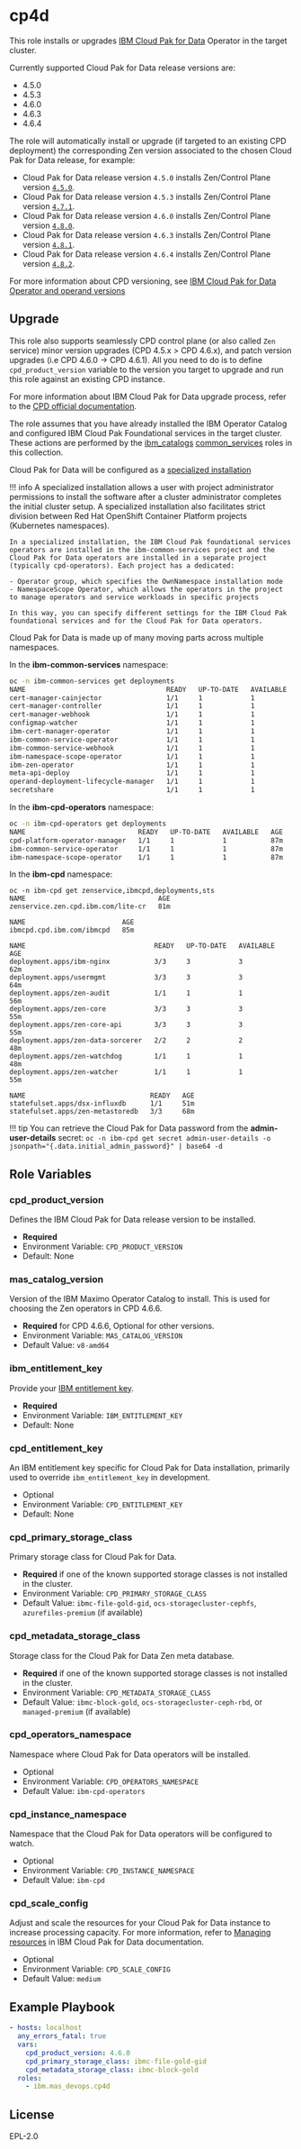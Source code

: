cp4d
====

This role installs or upgrades [IBM Cloud Pak for Data](https://www.ibm.com/uk-en/products/cloud-pak-for-data) Operator in the target cluster.

Currently supported Cloud Pak for Data release versions are:

  - 4.5.0
  - 4.5.3
  - 4.6.0
  - 4.6.3
  - 4.6.4

The role will automatically install or upgrade (if targeted to an existing CPD deployment) the corresponding Zen version associated to the chosen Cloud Pak for Data release, for example:

- Cloud Pak for Data release version `4.5.0` installs Zen/Control Plane version [`4.5.0`](https://github.ibm.com/PrivateCloud/olm-utils/blob/master/ansible-play/config-vars/release-4.5.0.yml#L59).
- Cloud Pak for Data release version `4.5.3` installs Zen/Control Plane version [`4.7.1`](https://github.ibm.com/PrivateCloud/olm-utils/blob/master/ansible-play/config-vars/release-4.5.3.yml#L62).
- Cloud Pak for Data release version `4.6.0` installs Zen/Control Plane version [`4.8.0`](https://github.ibm.com/PrivateCloud/olm-utils/blob/master/ansible-play/config-vars/release-4.6.0.yml#L65).
- Cloud Pak for Data release version `4.6.3` installs Zen/Control Plane version [`4.8.1`](https://github.ibm.com/PrivateCloud/olm-utils/blob/master/ansible-play/config-vars/release-4.6.3.yml#L65).
- Cloud Pak for Data release version `4.6.4` installs Zen/Control Plane version [`4.8.2`](https://github.ibm.com/PrivateCloud/olm-utils/blob/master/ansible-play/config-vars/release-4.6.4.yml#L65).

For more information about CPD versioning, see [IBM Cloud Pak for Data Operator and operand versions](https://www.ibm.com/docs/en/cloud-paks/cp-data/4.6.x?topic=planning-operator-operand-versions)

Upgrade
------------------
This role also supports seamlessly CPD control plane (or also called `Zen` service) minor version upgrades (CPD 4.5.x > CPD 4.6.x), and patch version upgrades (i.e CPD 4.6.0 -> CPD 4.6.1).
All you need to do is to define `cpd_product_version` variable to the version you target to upgrade and run this role against an existing CPD instance.

For more information about IBM Cloud Pak for Data upgrade process, refer to the [CPD official documentation](https://www.ibm.com/docs/en/cloud-paks/cp-data/4.6.x?topic=upgrading).

The role assumes that you have already installed the IBM Operator Catalog and configured IBM Cloud Pak Foundational services in the target cluster.  These actions are performed by the [ibm_catalogs](ibm_catalogs.md) [common_services](common_services.md) roles in this collection.

Cloud Pak for Data will be configured as a [specialized installation](https://www.ibm.com/docs/en/cloud-paks/cp-data/4.6.x?topic=planning-architecture)

!!! info
    A specialized installation allows a user with project administrator permissions to install the software after a cluster administrator completes the initial cluster setup.  A specialized installation also facilitates strict division between Red Hat OpenShift Container Platform projects (Kubernetes namespaces).

    In a specialized installation, the IBM Cloud Pak foundational services operators are installed in the ibm-common-services project and the Cloud Pak for Data operators are installed in a separate project (typically cpd-operators). Each project has a dedicated:

    - Operator group, which specifies the OwnNamespace installation mode
    - NamespaceScope Operator, which allows the operators in the project to manage operators and service workloads in specific projects

    In this way, you can specify different settings for the IBM Cloud Pak foundational services and for the Cloud Pak for Data operators.

Cloud Pak for Data is made up of many moving parts across multiple namespaces.

In the **ibm-common-services** namespace:
```bash
oc -n ibm-common-services get deployments
NAME                                   READY   UP-TO-DATE   AVAILABLE   AGE
cert-manager-cainjector                1/1     1            1           85m
cert-manager-controller                1/1     1            1           85m
cert-manager-webhook                   1/1     1            1           85m
configmap-watcher                      1/1     1            1           85m
ibm-cert-manager-operator              1/1     1            1           87m
ibm-common-service-operator            1/1     1            1           92m
ibm-common-service-webhook             1/1     1            1           91m
ibm-namespace-scope-operator           1/1     1            1           91m
ibm-zen-operator                       1/1     1            1           87m
meta-api-deploy                        1/1     1            1           86m
operand-deployment-lifecycle-manager   1/1     1            1           90m
secretshare                            1/1     1            1           91m
```

In the **ibm-cpd-operators** namespace:
```bash
oc -n ibm-cpd-operators get deployments
NAME                            READY   UP-TO-DATE   AVAILABLE   AGE
cpd-platform-operator-manager   1/1     1            1           87m
ibm-common-service-operator     1/1     1            1           87m
ibm-namespace-scope-operator    1/1     1            1           87m
```

In the **ibm-cpd** namespace:
```
oc -n ibm-cpd get zenservice,ibmcpd,deployments,sts
NAME                                 AGE
zenservice.zen.cpd.ibm.com/lite-cr   81m

NAME                        AGE
ibmcpd.cpd.ibm.com/ibmcpd   85m

NAME                                READY   UP-TO-DATE   AVAILABLE   AGE
deployment.apps/ibm-nginx           3/3     3            3           62m
deployment.apps/usermgmt            3/3     3            3           64m
deployment.apps/zen-audit           1/1     1            1           56m
deployment.apps/zen-core            3/3     3            3           55m
deployment.apps/zen-core-api        3/3     3            3           55m
deployment.apps/zen-data-sorcerer   2/2     2            2           48m
deployment.apps/zen-watchdog        1/1     1            1           48m
deployment.apps/zen-watcher         1/1     1            1           55m

NAME                               READY   AGE
statefulset.apps/dsx-influxdb      1/1     51m
statefulset.apps/zen-metastoredb   3/3     68m
```

!!! tip
    You can retrieve the Cloud Pak for Data password from the **admin-user-details** secret: `oc -n ibm-cpd get secret admin-user-details -o jsonpath="{.data.initial_admin_password}" | base64 -d`

Role Variables
--------------
### cpd_product_version
Defines the IBM Cloud Pak for Data release version to be installed.

- **Required**
- Environment Variable: `CPD_PRODUCT_VERSION`
- Default: None

### mas_catalog_version
Version of the IBM Maximo Operator Catalog to install. This is used for choosing the Zen operators in CPD 4.6.6.

- **Required** for CPD 4.6.6, Optional for other versions.
- Environment Variable: `MAS_CATALOG_VERSION`
- Default Value: `v8-amd64`

### ibm_entitlement_key
Provide your [IBM entitlement key](https://myibm.ibm.com/products-services/containerlibrary).

- **Required**
- Environment Variable: `IBM_ENTITLEMENT_KEY`
- Default: None

### cpd_entitlement_key
An IBM entitlement key specific for Cloud Pak for Data installation, primarily used to override `ibm_entitlement_key` in development.

- Optional
- Environment Variable: `CPD_ENTITLEMENT_KEY`
- Default: None

### cpd_primary_storage_class
Primary storage class for Cloud Pak for Data.

- **Required** if one of the known supported storage classes is not installed in the cluster.
- Environment Variable: `CPD_PRIMARY_STORAGE_CLASS`
- Default Value: `ibmc-file-gold-gid`, `ocs-storagecluster-cephfs`, `azurefiles-premium` (if available)

### cpd_metadata_storage_class
Storage class for the Cloud Pak for Data Zen meta database.

- **Required** if one of the known supported storage classes is not installed in the cluster.
- Environment Variable: `CPD_METADATA_STORAGE_CLASS`
- Default Value: `ibmc-block-gold`, `ocs-storagecluster-ceph-rbd`, or `managed-premium` (if available)

### cpd_operators_namespace
Namespace where Cloud Pak for Data operators will be installed.

- Optional
- Environment Variable: `CPD_OPERATORS_NAMESPACE`
- Default Value: `ibm-cpd-operators`

### cpd_instance_namespace
Namespace that the Cloud Pak for Data operators will be configured to watch.

- Optional
- Environment Variable: `CPD_INSTANCE_NAMESPACE`
- Default Value: `ibm-cpd`

### cpd_scale_config
Adjust and scale the resources for your Cloud Pak for Data instance to increase processing capacity.
For more information, refer to [Managing resources](https://www.ibm.com/docs/en/cloud-paks/cp-data/4.6.x?topic=services-manually-scaling#reference_mkn_x4g_wpb__control-plane-scale) in IBM Cloud Pak for Data documentation.

- Optional
- Environment Variable: `CPD_SCALE_CONFIG`
- Default Value: `medium`


Example Playbook
----------------

```yaml
- hosts: localhost
  any_errors_fatal: true
  vars:
    cpd_product_version: 4.6.0
    cpd_primary_storage_class: ibmc-file-gold-gid
    cpd_metadata_storage_class: ibmc-block-gold
  roles:
    - ibm.mas_devops.cp4d
```

License
-------

EPL-2.0

